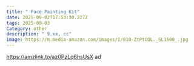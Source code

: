 ```yaml
---
title: " Face Painting Kit"
date: 2025-09-02T17:53:30.227Z
tags: 2025-09-03
Category: other
description: " 9.xx, cc"
image: https://m.media-amazon.com/images/I/81O-ZtPtCQL._SL1500_.jpg
---
```

https://amzlink.to/az0PzLq6hsUsX  ad